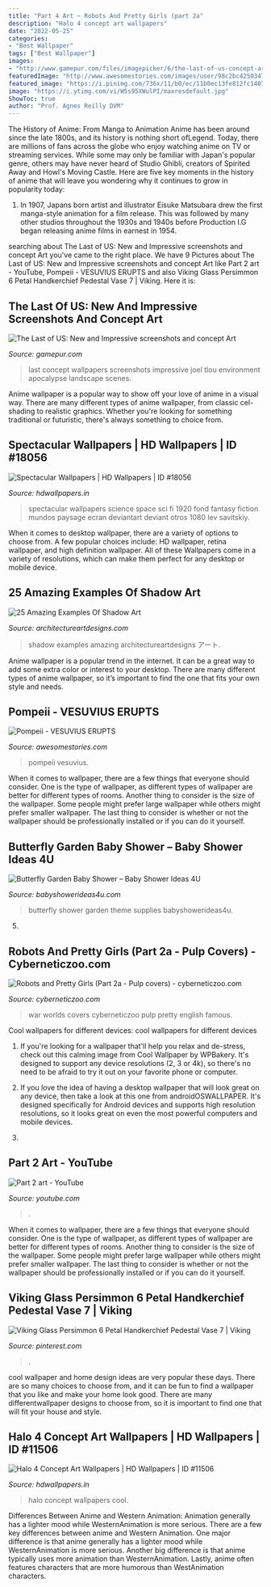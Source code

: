```yaml
---
title: "Part 4 Art ~ Robots And Pretty Girls (part 2a"
description: "Halo 4 concept art wallpapers"
date: "2022-05-25"
categories:
- "Best Wallpaper"
tags: ["Best Wallpaper"]
images:
- "http://www.gamepur.com/files/imagepicker/6/the-last-of-us-concept-art-5.jpg"
featuredImage: "http://www.awesomestories.com/images/user/98c2bc4250347d4ea3c56530a310a476.jpg"
featured_image: "https://i.pinimg.com/736x/11/b0/ec/11b0ec13fe812fc1407b56b540467266.jpg"
image: "https://i.ytimg.com/vi/W5s95XWulPI/maxresdefault.jpg"
ShowToc: true
author: "Prof. Agnes Reilly DVM"
---
```



The History of Anime: From Manga to Animation
Anime has been around since the late 1800s, and its history is nothing short ofLegend. Today, there are millions of fans across the globe who enjoy watching anime on TV or streaming services. While some may only be familiar with Japan's popular genre, others may have never heard of Studio Ghibli, creators of Spirited Away and Howl's Moving Castle. Here are five key moments in the history of anime that will leave you wondering why it continues to grow in popularity today:
1) In 1907, Japans born artist and illustrator Eisuke Matsubara drew the first manga-style animation for a film release. This was followed by many other studios throughout the 1930s and 1940s before Production I.G began releasing anime films in earnest in 1954.

	

		
searching about The Last of US: New and Impressive screenshots and concept Art you've came to the right place. We have 9 Pictures about The Last of US: New and Impressive screenshots and concept Art like Part 2 art - YouTube, Pompeii - VESUVIUS ERUPTS and also Viking Glass Persimmon 6 Petal Handkerchief Pedestal Vase 7 | Viking. Here it is:
		
    
## The Last Of US: New And Impressive Screenshots And Concept Art

<img loading=lazy src="http://www.gamepur.com/files/imagepicker/6/the-last-of-us-concept-art-5.jpg" onerror="this.onerror=null;this.src='https://tse2.mm.bing.net/th?id=OIP.0PPiW2M_PtHKrvQpB50P-QHaEE&amp;pid=15.1';" alt="The Last of US: New and Impressive screenshots and concept Art">

_Source: gamepur.com_

>last concept wallpapers screenshots impressive joel tlou environment apocalypse landscape scenes. 

	

Anime wallpaper is a popular way to show off your love of anime in a visual way. There are many different types of anime wallpaper, from classic cel-shading to realistic graphics. Whether you're looking for something traditional or futuristic, there's always something to choice from.

    
## Spectacular Wallpapers | HD Wallpapers | ID #18056

<img loading=lazy src="http://www.hdwallpapers.in/download/spectacular-1920x1080.jpg" onerror="this.onerror=null;this.src='https://tse1.mm.bing.net/th?id=OIP.Ub47OMzSWByxmpFdIBBAlAHaEK&amp;pid=15.1';" alt="Spectacular Wallpapers | HD Wallpapers | ID #18056">

_Source: hdwallpapers.in_

>spectacular wallpapers science space sci fi 1920 fond fantasy fiction mundos paysage ecran deviantart deviant otros 1080 lev savitskiy. 

	

When it comes to desktop wallpaper, there are a variety of options to choose from. A few popular choices include: HD wallpaper, retina wallpaper, and high definition wallpaper. All of these Wallpapers come in a variety of resolutions, which can make them perfect for any desktop or mobile device. 

    
## 25 Amazing Examples Of Shadow Art

<img loading=lazy src="https://www.architectureartdesigns.com/wp-content/uploads/2013/03/questionmark.png" onerror="this.onerror=null;this.src='https://tse2.mm.bing.net/th?id=OIP.D-tQq1DwdDLT0caVSD5jNwHaJ3&amp;pid=15.1';" alt="25 Amazing Examples Of Shadow Art">

_Source: architectureartdesigns.com_

>shadow examples amazing architectureartdesigns アート. 

	

Anime wallpaper is a popular trend in the internet. It can be a great way to add some extra color or interest to your desktop. There are many different types of anime wallpaper, so it’s important to find the one that fits your own style and needs.

    
## Pompeii - VESUVIUS ERUPTS

<img loading=lazy src="http://www.awesomestories.com/images/user/98c2bc4250347d4ea3c56530a310a476.jpg" onerror="this.onerror=null;this.src='https://tse4.mm.bing.net/th?id=OIP.1HP4EVkObWXa9fGqaawZagHaFb&amp;pid=15.1';" alt="Pompeii - VESUVIUS ERUPTS">

_Source: awesomestories.com_

>pompeii vesuvius. 

	

When it comes to wallpaper, there are a few things that everyone should consider. One is the type of wallpaper, as different types of wallpaper are better for different types of rooms. Another thing to consider is the size of the wallpaper. Some people might prefer large wallpaper while others might prefer smaller wallpaper. The last thing to consider is whether or not the wallpaper should be professionally installed or if you can do it yourself.

    
## Butterfly Garden Baby Shower – Baby Shower Ideas 4U

<img loading=lazy src="https://babyshowerideas4u.com/wp-content/uploads/2014/01/butterfly-101.jpg" onerror="this.onerror=null;this.src='https://tse1.mm.bing.net/th?id=OIP.tDHN2eph00pfln4-_RBfowHaOO&amp;pid=15.1';" alt="Butterfly Garden Baby Shower – Baby Shower Ideas 4U">

_Source: babyshowerideas4u.com_

>butterfly shower garden theme supplies babyshowerideas4u. 

	

5.

    
## Robots And Pretty Girls (Part 2a - Pulp Covers) - Cyberneticzoo.com

<img loading=lazy src="http://cyberneticzoo.com/wp-content/uploads/Robot-girl-FanMysJul51-x300.jpg" onerror="this.onerror=null;this.src='https://tse4.mm.bing.net/th?id=OIP.n5yseuUlLyHYfUEAbkW9LgAAAA&amp;pid=15.1';" alt="Robots and Pretty Girls (Part 2a - Pulp covers) - cyberneticzoo.com">

_Source: cyberneticzoo.com_

>war worlds covers cyberneticzoo pulp pretty english famous. 

	

Cool wallpapers for different devices:
cool wallpapers for different devices 

1. If you're looking for a wallpaper that'll help you relax and de-stress, check out this calming image from Cool Wallpaper by WPBakery. It's designed to support any device resolutions (2, 3 or 4k), so there's no need to be afraid to try it out on your favorite phone or computer.

2. If you love the idea of having a desktop wallpaper that will look great on any device, then take a look at this one from androidOSWALLPAPER. It's designed specifically for Android devices and supports high resolution resolutions, so it looks great on even the most powerful computers and mobile devices.

3.

    
## Part 2 Art - YouTube

<img loading=lazy src="https://i.ytimg.com/vi/W5s95XWulPI/maxresdefault.jpg" onerror="this.onerror=null;this.src='https://tse3.mm.bing.net/th?id=OIP.w1Q6d1FmRT8IyuOIbvbj5wHaEK&amp;pid=15.1';" alt="Part 2 art - YouTube">

_Source: youtube.com_

>. 

	

When it comes to wallpaper, there are a few things that everyone should consider. One is the type of wallpaper, as different types of wallpaper are better for different types of rooms. Another thing to consider is the size of the wallpaper. Some people might prefer large wallpaper while others might prefer smaller wallpaper. The last thing to consider is whether or not the wallpaper should be professionally installed or if you can do it yourself.

    
## Viking Glass Persimmon 6 Petal Handkerchief Pedestal Vase 7 | Viking

<img loading=lazy src="https://i.pinimg.com/736x/11/b0/ec/11b0ec13fe812fc1407b56b540467266.jpg" onerror="this.onerror=null;this.src='https://tse4.mm.bing.net/th?id=OIP.0Kf7tqG-4JYGPjtcYPnGYgHaJ3&amp;pid=15.1';" alt="Viking Glass Persimmon 6 Petal Handkerchief Pedestal Vase 7 | Viking">

_Source: pinterest.com_

>. 

	

cool wallpaper and home design ideas are very popular these days. There are so many choices to choose from, and it can be fun to find a wallpaper that you like and make your home look good. There are many differentwallpaper designs to choose from, so it is important to find one that will fit your house and style.

    
## Halo 4 Concept Art Wallpapers | HD Wallpapers | ID #11506

<img loading=lazy src="http://www.hdwallpapers.in/download/halo_4_concept_art-1920x1080.jpg" onerror="this.onerror=null;this.src='https://tse4.mm.bing.net/th?id=OIP.fxz3sOjwGu6ugbx6PpBJgQHaEK&amp;pid=15.1';" alt="Halo 4 Concept Art Wallpapers | HD Wallpapers | ID #11506">

_Source: hdwallpapers.in_

>halo concept wallpapers cool. 

	

Differences Between Anime and Western Animation: Animation generally has a lighter mood while WesternAnimation is more serious.
There are a few key differences between anime and Western Animation. One major difference is that anime generally has a lighter mood while WesternAnimation is more serious. Another big difference is that anime typically uses more animation than WesternAnimation. Lastly, anime often features characters that are more humorous than WestAnimation characters.


